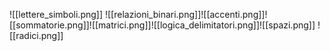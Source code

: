 ![[lettere_simboli.png]]
![[relazioni_binari.png]]![[accenti.png]]![[sommatorie.png]]![[matrici.png]]![[logica_delimitatori.png]]![[spazi.png]]
![[radici.png]]
